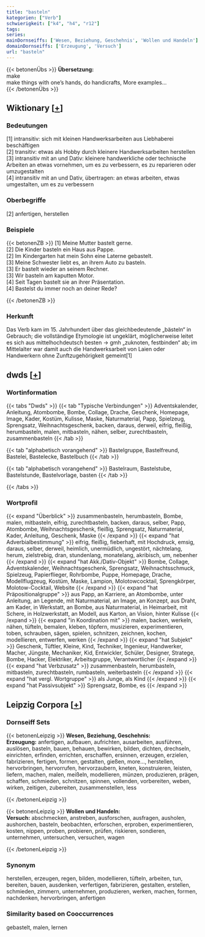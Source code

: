 ```yaml
---
title: "basteln"
kategorien: ["Verb"]
schwierigkeit: ["k4", "h4", "r12"]
tags:
series:
mainDornseiffs: ['Wesen, Beziehung, Geschehnis', 'Wollen und Handeln']
domainDornseiffs: ['Erzeugung', 'Versuch']
url: "basteln"
---
```


{{< betonenÜbs >}}
**Übersetzung:**  
make  
make things with one’s hands, do handicrafts, More examples...  
{{< /betonenÜbs >}}

## Wiktionary [[+](https://de.wiktionary.org/wiki/basteln)]

### Bedeutungen
[1] intransitiv: sich mit kleinen Handwerksarbeiten aus Liebhaberei beschäftigen  
[2] transitiv: etwas als Hobby durch kleinere Handwerksarbeiten herstellen  
[3] intransitiv mit an und Dativ: kleinere handwerkliche oder technische Arbeiten an etwas vornehmen, um es zu verbessern, es zu reparieren oder umzugestalten  
[4] intransitiv  mit an und Dativ, übertragen: an etwas arbeiten, etwas umgestalten, um es zu verbessern  

### Oberbegriffe
[2] anfertigen, herstellen  

### Beispiele
{{< betonenZB >}}
[1] Meine Mutter bastelt gerne.  
[2] Die Kinder basteln ein Haus aus Pappe.  
[2] Im Kindergarten hat mein Sohn eine Laterne gebastelt.  
[3] Meine Schwester liebt es, an ihrem Auto zu basteln.  
[3] Er bastelt wieder an seinem Rechner.  
[3] Wir basteln am kaputten Motor.  
[4] Seit Tagen bastelt sie an ihrer Präsentation.  
[4] Bastelst du immer noch an deiner Rede?  

{{< /betonenZB >}}
### Herkunft
Das Verb kam im 15. Jahrhundert über das gleichbedeutende „bästeln“ in Gebrauch; die vollständige Etymologie ist ungeklärt, möglicherweise leitet es sich aus mittelhochdeutsch besten → gmh „zuknoten, festbinden“ ab; im Mittelalter war damit auch die Handwerksarbeit von Laien oder Handwerkern ohne Zunftzugehörigkeit gemeint[1]  



## dwds [[+](https://www.dwds.de/wb/basteln)]

### Wortinformation
{{< tabs "Dwds" >}}
{{< tab "Typische Verbindungen" >}}
Adventskalender, Anleitung, Atombombe, Bombe, Collage, Drache, Geschenk, Homepage, Image, Kader, Kostüm, Kulisse, Maske, Naturmaterial, Papp, Spielzeug, Sprengsatz, Weihnachtsgeschenk, backen, daraus, derweil, eifrig, fleißig, herumbasteln, malen, mitbasteln, nähen, selber, zurechtbasteln, zusammenbasteln
{{< /tab >}}

{{< tab "alphabetisch vorangehend" >}}
Bastelgruppe, Bastelfreund, Bastelei, Bastelecke, Bastelbuch
{{< /tab >}}

{{< tab "alphabetisch vorangehend" >}}
Bastelraum, Bastelstube, Bastelstunde, Bastelvorlage, basten
{{< /tab >}}

{{< /tabs >}}

### Wortprofil
{{< expand "Überblick" >}} zusammenbasteln, herumbasteln, Bombe, malen, mitbasteln, eifrig, zurechtbasteln, backen, daraus, selber, Papp, Atombombe, Weihnachtsgeschenk, fleißig, Sprengsatz, Naturmaterial, Kader, Anleitung, Geschenk, Maske {{< /expand >}}
{{< expand "hat Adverbialbestimmung" >}} eifrig, fleißig, fieberhaft, mit Hochdruck, emsig, daraus, selber, derweil, heimlich, unermüdlich, ungestört, nächtelang, herum, zielstrebig, dran, stundenlang, monatelang, akribisch, um, nebenher {{< /expand >}}
{{< expand "hat Akk./Dativ-Objekt" >}} Bombe, Collage, Adventskalender, Weihnachtsgeschenk, Sprengsatz, Weihnachtsschmuck, Spielzeug, Papierflieger, Rohrbombe, Puppe, Homepage, Drache, Modellflugzeug, Kostüm, Maske, Lampion, Molotowcocktail, Sprengkörper, Molotow-Cocktail, Website {{< /expand >}}
{{< expand "hat Präpositionalgruppe" >}} aus Papp, an Karriere, an Atombombe, unter Anleitung, an Legende, mit Naturmaterial, an Image, an Konzept, aus Draht, am Kader, in Werkstatt, an Bombe, aus Naturmaterial, in Heimarbeit, mit Schere, in Holzwerkstatt, an Modell, aus Karton, an Vision, hinter Kulisse {{< /expand >}}
{{< expand "in Koordination mit" >}} malen, backen, werkeln, nähen, tüfteln, bemalen, kleben, töpfern, musizieren, experimentieren, toben, schrauben, sägen, spielen, schnitzen, zeichnen, kochen, modellieren, entwerfen, werken {{< /expand >}}
{{< expand "hat Subjekt" >}} Geschenk, Tüftler, Kleine, Kind, Techniker, Ingenieur, Handwerker, Macher, Jüngste, Mechaniker, Kid, Entwickler, Schüler, Designer, Stratege, Bombe, Hacker, Elektriker, Arbeitsgruppe, Verantwortlicher {{< /expand >}}
{{< expand "hat Verbzusatz" >}} zusammenbasteln, herumbasteln, mitbasteln, zurechtbasteln, rumbasteln, weiterbasteln {{< /expand >}}
{{< expand "hat vergl. Wortgruppe" >}} als Junge, als Kind {{< /expand >}}
{{< expand "hat Passivsubjekt" >}} Sprengsatz, Bombe, es {{< /expand >}}

## Leipzig Corpora [[+](https://corpora.uni-leipzig.de/en/res?word=basteln&corpusId=deu_newscrawl-public_2018)]

### Dornseiff Sets
{{< betonenLeipzig >}}
**Wesen, Beziehung, Geschehnis:**  
**Erzeugung:** anfertigen, aufbauen, aufrichten, ausarbeiten, ausführen, auslösen, basteln, bauen, behauen, bewirken, bilden, dichten, drechseln, einrichten, erfinden, errichten, erschaffen, ersinnen, erzeugen, erzielen, fabrizieren, fertigen, formen, gestalten, gießen, more..., herstellen, hervorbringen, hervorrufen, hervorzaubern, kneten, konstruieren, leisten, liefern, machen, malen, meißeln, modellieren, münzen, produzieren, prägen, schaffen, schmieden, schnitzen, spinnen, vollenden, vorbereiten, weben, wirken, zeitigen, zubereiten, zusammenstellen, less  

{{< /betonenLeipzig >}}


{{< betonenLeipzig >}}
**Wollen und Handeln:**  
**Versuch:** abschmecken, anstreben, ausforschen, ausfragen, ausholen, aushorchen, basteln, beobachten, erforschen, erproben, experimentieren, kosten, nippen, proben, probieren, prüfen, riskieren, sondieren, unternehmen, untersuchen, versuchen, wagen  

{{< /betonenLeipzig >}}

### Synonym
herstellen, erzeugen, regen, bilden, modellieren, tüfteln, arbeiten, tun, bereiten, bauen, ausdenken, verfertigen, fabrizieren, gestalten, erstellen, schmieden, zimmern, unternehmen, produzieren, werken, machen, formen, nachdenken, hervorbringen, anfertigen


### Similarity based on Cooccurrences
gebastelt, malen, lernen

